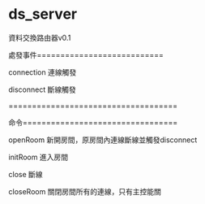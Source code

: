 ds_server
=========

資料交換路由器v0.1


處發事件===========================

connection 連線觸發

disconnect 斷線觸發

====================================

命令=================================

openRoom 新開房間，原房間內連線斷線並觸發disconnect

initRoom 進入房間

close 斷線

closeRoom 關閉房間所有的連線，只有主控能關
